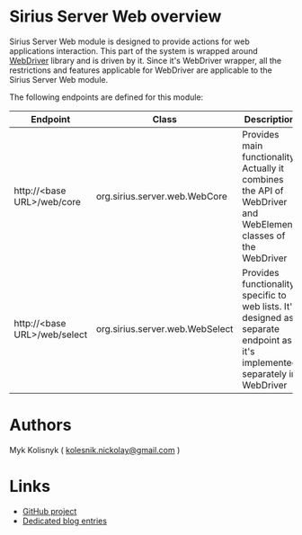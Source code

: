 # Sirius Server Web overview 

Sirius Server Web module is designed to provide actions for web applications interaction. This part of the system is wrapped around [WebDriver](http://docs.seleniumhq.org/projects/webdriver/) library and is driven by it. Since it's WebDriver wrapper, all the restrictions and features applicable for WebDriver are applicable to the Sirius Server Web module.

The following endpoints are defined for this module:

| Endpoint                       | Class                             | Description |
| ------------------------------ | --------------------------------- | ----------- |
| http://\<base URL\>/web/core     | org.sirius.server.web.WebCore     | Provides main functionality. Actually it combines the API of WebDriver and WebElement classes of the WebDriver |
| http://\<base URL\>/web/select   | org.sirius.server.web.WebSelect   | Provides functionality specific to web lists. It's designed as separate endpoint as it's implemented separately in WebDriver |

# Authors

Myk Kolisnyk ( [kolesnik.nickolay@gmail.com](mailto://kolesnik.nickolay@gmail.com) )

# Links  

* [GitHub project](https://github.com/mkolisnyk/Sirius)
* [Dedicated blog entries](http://mkolisnyk.blogspot.com/search/label/Sirius)
